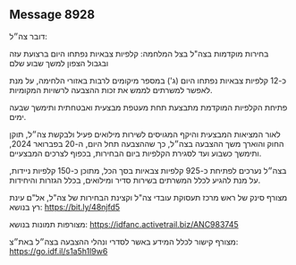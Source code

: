 ## Message 8928

דובר צה״ל:

בחירות מוקדמות בצה"ל בצל המלחמה: קלפיות צבאיות נפתחו היום ברצועת עזה ובגבול הצפון למשך שבוע שלם

כ-12 קלפיות צבאיות נפתחו היום (ג') במספר מיקומים לרבות באזורי הלחימה, על מנת לאפשר למשרתים לממש את זכות ההצבעה לרשויות המקומיות.

פתיחת הקלפיות המוקדמת מתבצעת תחת מעטפת מבצעית ואבטחתית ותימשך שבעה ימים.

לאור המציאות המבצעית והיקף המגויסים לשירות מילואים פעיל ולבקשת צה״ל, תוקן החוק והוארך משך ההצבעה בצה״ל, כך שההצבעה תחל היום, ה-20 בפברואר 2024, ותימשך כשבוע ועד לסגירת הקלפיות ביום הבחירות, בכפוף לצרכים המבצעיים. 

בצה״ל נערכים לפתיחת כ-925 קלפיות צבאיות בסך הכל, מתוכן כ-150 קלפיות ניידות, על מנת להגיע לכלל המשרתים בשירות סדיר ומילואים, בכלל הגזרות והיחידות.

מצורף סינק של ראש מרכז תעסוקת עובדי צה"ל וקצינת הבחירות של צה"ל, אל"ם עינת רץ בנושא: https://bit.ly/48njfd5

מצורפות תמונות בנושא: https://idfanc.activetrail.biz/ANC983745

מצורף קישור לכלל המידע באשר לסדרי ונהלי ההצבעה בצה״ל באת״צ: https://go.idf.il/s1a5h1l9w6

